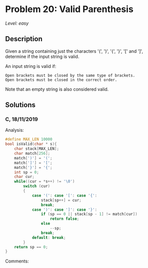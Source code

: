 # Problem 20: Valid Parenthesis
*Level: easy*
## Description
Given a string containing just the characters '(', ')', '{', '}', '[' and ']', determine if the input string is valid.

An input string is valid if:

    Open brackets must be closed by the same type of brackets.
    Open brackets must be closed in the correct order.

Note that an empty string is also considered valid.
## Solutions
### C, 18/11/2019
Analysis:
```c
#define MAX_LEN 10000
bool isValid(char * s){
    char stack[MAX_LEN];
    char match[256];
    match[')'] = '(';
    match[']'] = '[';
    match['}'] = '{';
    int sp = 0;
    char cur;
    while((cur = *s++) != '\0')
        switch (cur)
        {
            case '(': case '[': case '{':
                stack[sp++] = cur;
                break;
            case ')': case ']': case '}':
                if (sp == 0 || stack[sp - 1] != match[cur])
                    return false;
                else
                    --sp;
                break;
            default: break;
        }
    return sp == 0;
}


```
Comments: